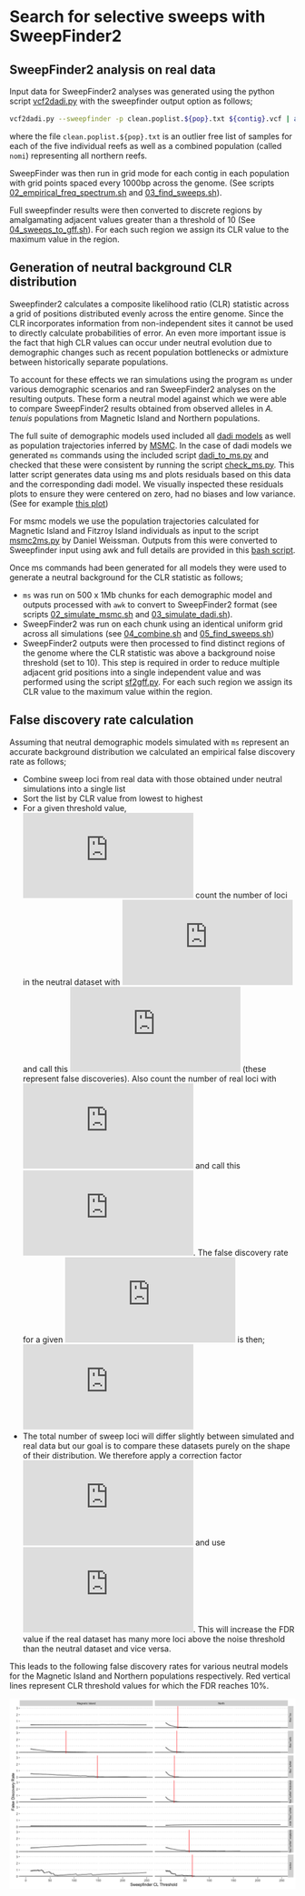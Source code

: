 Search for selective sweeps with SweepFinder2
================

## SweepFinder2 analysis on real data

Input data for SweepFinder2 analyses was generated using the python
script [vcf2dadi.py](bin/vcf2dadi.py) with the sweepfinder output option
as
follows;

``` bash
vcf2dadi.py --sweepfinder -p clean.poplist.${pop}.txt ${contig}.vcf | awk '$2>0' > ${pop}/${contig}.af
```

where the file `clean.poplist.${pop}.txt` is an outlier free list of
samples for each of the five individual reefs as well as a combined
population (called `nomi`) representing all northern reefs.

SweepFinder was then run in grid mode for each contig in each population
with grid points spaced every 1000bp across the genome. (See scripts
[02\_empirical\_freq\_spectrum.sh](hpc/SF2/02_empirical_freq_spectrum.sh)
and [03\_find\_sweeps.sh](hpc/SF2/03_find_sweeps.sh)).

Full sweepfinder results were then converted to discrete regions by
amalgamating adjacent values greater than a threshold of 10 (See
[04\_sweeps\_to\_gff.sh](hpc/SF2/04_sweeps_to_gff.sh)). For each such
region we assign its CLR value to the maximum value in the region.

## Generation of neutral background CLR distribution

Sweepfinder2 calculates a composite likelihood ratio (CLR) statistic
across a grid of positions distributed evenly across the entire genome.
Since the CLR incorporates information from non-independent sites it
cannot be used to directly calculate probabilities of error. An even
more important issue is the fact that high CLR values can occur under
neutral evolution due to demographic changes such as recent population
bottlenecks or admixture between historically separate populations.

To account for these effects we ran simulations using the program `ms`
under various demographic scenarios and ran SweepFinder2 analyses on the
resulting outputs. These form a neutral model against which we were able
to compare SweepFinder2 results obtained from observed alleles in *A.
tenuis* populations from Magnetic Island and Northern populations.

The full suite of demographic models used included all [dadi
models](04_dadi.md) as well as population trajectories inferred by
[MSMC](03_msmc.md). In the case of dadi models we generated `ms`
commands using the included script
[dadi\_to\_ms.py](hpc/ddadi/dadi_to_ms.py) and checked that these were
consistent by running the script [check\_ms.py](hpc/dadi/check_ms.py).
This latter script generates data using ms and plots residuals based on
this data and the corresponding dadi model. We visually inspected these
residuals plots to ensure they were centered on zero, had no biases and
low variance. (See for example [this
plot](hpc/dadi/mscore_residuals/isolation_asym_mig.png))

For msmc models we use the population trajectories calculated for
Magnetic Island and Fitzroy Island individuals as input to the script
[msmc2ms.py](hpc/ms/msmc2ms.py) by Daniel Weissman. Outputs from this
were converted to Sweepfinder input using awk and full details are
provided in this [bash script](hpc/ms/02_simulate_msmc.sh).

Once ms commands had been generated for all models they were used to
generate a neutral background for the CLR statistic as follows;

  - `ms` was run on 500 x 1Mb chunks for each demographic model and
    outputs processed with `awk` to convert to SweepFinder2 format (see
    scripts [02\_simulate\_msmc.sh](hpc/ms/02_simulate_msmc.sh) and
    [03\_simulate\_dadi.sh](hpc/ms/03_simulate_dadi.sh)).
  - SweepFinder2 was run on each chunk using an identical uniform grid
    across all simulations (see [04\_combine.sh](hpc/ms/04_combine.sh)
    and [05\_find\_sweeps.sh](hpc/ms/05_find_sweeps.sh))
  - SweepFinder2 outputs were then processed to find distinct regions of
    the genome where the CLR statistic was above a background noise
    threshold (set to 10). This step is required in order to reduce
    multiple adjacent grid positions into a single independent value and
    was performed using the script [sf2gff.py](bin/sf2gff.py). For each
    such region we assign its CLR value to the maximum value within the
    region.

## False discovery rate calculation

Assuming that neutral demographic models simulated with `ms` represent
an accurate background distribution we calculated an empirical false
discovery rate as follows;

  - Combine sweep loci from real data with those obtained under neutral
    simulations into a single list
  - Sort the list by CLR value from lowest to highest
  - For a given threshold value,
    ![T](https://latex.codecogs.com/png.latex?T "T") count the number of
    loci in the neutral dataset with
    ![CLR\>T](https://latex.codecogs.com/png.latex?CLR%3ET "CLR\>T") and
    call this ![F](https://latex.codecogs.com/png.latex?F "F") (these
    represent false discoveries). Also count the number of real loci
    with ![CLR\>T](https://latex.codecogs.com/png.latex?CLR%3ET
    "CLR\>T") and call this ![R](https://latex.codecogs.com/png.latex?R
    "R"). The false discovery rate for a given
    ![T](https://latex.codecogs.com/png.latex?T "T") is then;   
    ![FDR\_{T} =
    \\frac{F}{F+R}](https://latex.codecogs.com/png.latex?FDR_%7BT%7D%20%3D%20%5Cfrac%7BF%7D%7BF%2BR%7D
    "FDR_{T} = \\frac{F}{F+R}")  
  - The total number of sweep loci will differ slightly between
    simulated and real data but our goal is to compare these datasets
    purely on the shape of their distribution. We therefore apply a
    correction factor ![s =
    \\frac{N\_{real}}{N\_{neutral}}](https://latex.codecogs.com/png.latex?s%20%3D%20%5Cfrac%7BN_%7Breal%7D%7D%7BN_%7Bneutral%7D%7D
    "s = \\frac{N_{real}}{N_{neutral}}") and use ![FDR\_{T corrected}=s
    FDR\_{T}](https://latex.codecogs.com/png.latex?FDR_%7BT%20corrected%7D%3Ds%20FDR_%7BT%7D
    "FDR_{T corrected}=s FDR_{T}"). This will increase the FDR value if
    the real dataset has many more loci above the noise threshold than
    the neutral dataset and vice versa.

This leads to the following false discovery rates for various neutral
models for the Magnetic Island and Northern populations respectively.
Red vertical lines represent CLR threshold values for which the FDR
reaches 10%.

![](05_sf2_thresholds_files/figure-gfm/unnamed-chunk-3-1.png)<!-- -->
